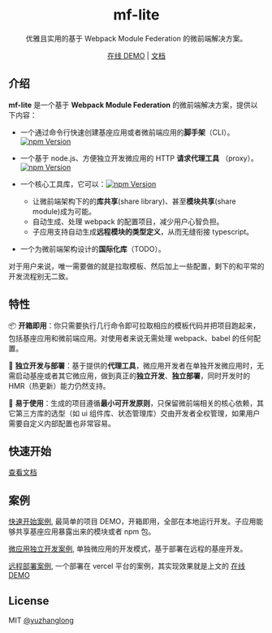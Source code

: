 <h1 align="center">
<b>mf-lite</b>
</h1>

<div align="center">

优雅且实用的基于 Webpack Module Federation 的微前端解决方案。

</div>

<div align="center">

[在线 DEMO](https://mf-lite-quick-start-base-app.vercel.app/) | [文档](https://ph3xmz5sya.feishu.cn/docs/doccnGEPiy8D3DJTZw6S05QJW4f)
</div>


## 介绍

**mf-lite** 是一个基于 **Webpack Module Federation** 的微前端解决方案，提供以下内容：

- 一个通过命令行快速创建基座应用或者微前端应用的**脚手架**（CLI）。[![npm Version](https://img.shields.io/npm/v/@attachments/assets.svg)](https://www.npmjs.com/package/@attachments/assets)

- 一个基于 node.js、方便独立开发微应用的 HTTP **请求代理工具**
  （proxy）。[![npm Version](https://img.shields.io/npm/v/@attachments/proxy.svg)](https://www.npmjs.com/package/@attachments/proxy)
- 一个核心工具库，它可以：[![npm Version](https://img.shields.io/npm/v/@attachments/module-federation-toolkits.svg)](https://www.npmjs.com/package/@attachments/module-federation-toolkits)
    - 让微前端架构下的的**库共享**(share library)、甚至**模块共享**(share module)成为可能。
    - 自动生成、处理 webpack 的配置项目，减少用户心智负担。
    - 子应用支持自动生成**远程模块的类型定义**，从而无缝衔接 typescript。
- 一个为微前端架构设计的**国际化库**（TODO）。

对于用户来说，唯一需要做的就是拉取模板、然后加上一些配置，剩下的和平常的开发流程别无二致。

## 特性

📦 **开箱即用**：你只需要执行几行命令即可拉取相应的模板代码并把项目跑起来，包括基座应用和微前端应用。对使用者来说无需处理 webpack、babel 的任何配置。

🔨 **独立开发与部署**：基于提供的**代理工具**，微应用开发者在单独开发微应用时，无需启动基座或者其它微应用，做到真正的**独立开发**、**独立部署**，同时开发时的 HMR（热更新）能力仍然支持。

🚀 **易于使用**：生成的项目遵循**最小可开发原则**，只保留微前端相关的核心依赖，其它第三方库的选型（如 ui 组件库、状态管理库）交由开发者全权管理，如果用户需要自定义内部配置也非常容易。

## 快速开始

[查看文档](https://ph3xmz5sya.feishu.cn/docs/doccnGEPiy8D3DJTZw6S05QJW4f)

## 案例

[快速开始案例](https://github.com/yuzhanglong/mf-lite/tree/master/examples/quick-start), 最简单的项目 DEMO，开箱即用，全部在本地运行开发。子应用能够共享基座应用暴露出来的模块或者 npm 包。

[微应用独立开发案例](https://github.com/yuzhanglong/mf-lite/tree/master/examples/micro-app-only), 单独微应用的开发模式，基于部署在远程的基座开发。

[远程部署案例](https://github.com/yuzhanglong/mf-lite/tree/master/examples/remote-deploy), 一个部署在 vercel 平台的案例，其实现效果就是上文的 [在线 DEMO](https://mf-lite-quick-start-base-app.vercel.app/)

## License

MIT [@yuzhanglong](https://github.com/yuzhanglong)
